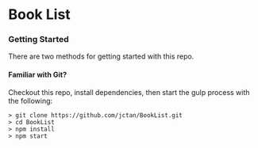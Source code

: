 # Book List

### Getting Started

There are two methods for getting started with this repo.

#### Familiar with Git?
Checkout this repo, install dependencies, then start the gulp process with the following:

```
> git clone https://github.com/jctan/BookList.git
> cd BookList
> npm install
> npm start
```

